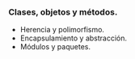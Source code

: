 ### Clases, objetos y métodos.

- Herencia y polimorfismo.
- Encapsulamiento y abstracción.
- Módulos y paquetes.